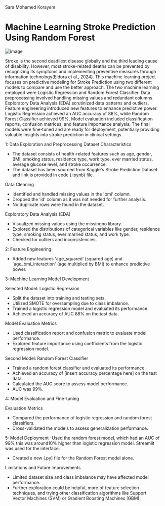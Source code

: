 Sara Mohamed Korayem
# **Machine Learning Stroke Prediction Using Random Forest**
![image](https://github.com/SaraMKorayem/Machine-Learning/assets/169392560/77e0ac16-72db-4fb8-b5ed-41e8727f34f1)


Stroke is the second deadliest disease globally and the third leading cause of disability. However, most stroke-related deaths can be prevented by recognizing its symptoms and implementing preventive measures through information technology(Eldora et al., 2024). This machine learning project focuses on predictive modeling for Stroke Prediction using two different models to compare and use the better approach. The two machine learning employed were Logistic Regression and Random Forest Classifier. Data preprocessing involved handling missing values and redundant columns. Exploratory Data Analysis (EDA) scrutinized data patterns and outliers. Feature engineering introduced new features to enhance predictive power.  Logistic Regression achieved an AUC accuracy of 88%, while Random Forest Classifier achieved 99%. Model evaluation included classification reports, confusion matrices, and feature importance analysis. The final models were fine-tuned and are ready for deployment, potentially providing valuable insights into stroke prediction in clinical settings.

1: Data Exploration and Preprocessing
Dataset Characteristics
- The dataset consists of health-related features such as age, gender, BMI, smoking status, residence type, work type, ever married status, average glucose level, and stroke occurrence.
- The dataset has been sourced from Kaggle's Stroke Prediction Dataset and link is provided in code (.ipynb) file.

Data Cleaning
- Identified and handled missing values in the 'bmi' column.
- Dropped the 'id' column as it was not needed for further analysis.
- No duplicate rows were found in the dataset.


Exploratory Data Analysis (EDA)
- Visualized missing values using the missingno library.
- Explored the distributions of categorical variables like gender, residence type, smoking status, ever married status, and work type.
- Checked for outliers and inconsistencies.

2: Feature Engineering

- Added new features 'age_squared' (squared age) and 'age_bmi_interaction' (age multiplied by BMI) to enhance predictive power.

3: Machine Learning Model Development

Selected Model: Logistic Regression
- Split the dataset into training and testing sets.
- Utilized SMOTE for oversampling due to class imbalance.
- Trained a logistic regression model and evaluated its performance.
- Achieved an accuracy of AUC 88% on the test data.

Model Evaluation Metrics
- Used classification report and confusion matrix to evaluate model performance.
- Explored feature importance using coefficients from the logistic regression model.

Second Model: Random Forest Classifier
- Trained a random forest classifier and evaluated its performance.
- Achieved an accuracy of [insert accuracy percentage here] on the test data.
- Calculated the AUC score to assess model performance.
- AUC was 99%.

4: Model Evaluation and Fine-tuning

Evaluation Metrics
- Compared the performance of logistic regression and random forest classifiers.
- Cross-validated the models to assess generalization performance.

  
5: Model Deployment
-Used the random forest model, which had an AUC of 99% this was around10% higher than logistic regression model.
Streamlit was used for the interface.
- Created a new (.py) file for the Random Forest model alone.


Limitations and Future Improvements
- Limited dataset size and class imbalance may have affected model performance.
- Further exploration could be helpful, more of feature selection techniques, and trying other classification algorithms like Support Vector Machines (SVM) or Gradient Boosting Machines (GBM).
